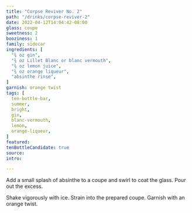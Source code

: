 ```yaml
---
title: "Corpse Reviver No. 2"
path: "/drinks/corpse-reviver-2"
date: 2022-04-12T14:04:42-08:00
glass: coupe
sweetness: 2
booziness: 1
family: sidecar
ingredients: [
  "¾ oz gin",
  "¾ oz Lillet Blanc or blanc vermouth",
  "¾ oz lemon juice",
  "¾ oz orange liqueur",
  "absinthe rinse",
]
garnish: orange twist
tags: [
  ten-bottle-bar,
  summer,
  bright,
  gin,
  blanc-vermouth,
  lemon,
  orange-liqueur,
]
featured:
tenBottleCandidate: true
source:
intro:

---
```

Add a small splash of absinthe to a coupe and swirl to coat the glass.
Pour out the excess.

Shake vigorously with ice.
Strain into the prepared coupe.
Garnish with an orange twist.
